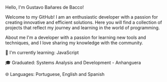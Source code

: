 Hello, I'm Gustavo Bañares de Bacco!

Welcome to my GitHub! I am an enthusiastic developer with a passion for creating innovative and efficient solutions. Here you will find a collection of projects that reflect my journey and learning in the world of programming.

About me
I'm a developer with a passion for learning new tools and techniques, and I love sharing my knowledge with the community.

🌱 I'm currently learning: JavaScript

🎓 Graduated: Systems Analysis and Development - Anhanguera

🌐 Languages: Portuguese, English and Spanish

<!--
**gustavobanares/gustavobanares** is a ✨ _special_ ✨ repository because its `README.md` (this file) appears on your GitHub profile.

Here are some ideas to get you started:

- 🔭 I’m currently working on ...
- 🌱 I’m currently learning ...
- 👯 I’m looking to collaborate on ...
- 🤔 I’m looking for help with ...
- 💬 Ask me about ...
- 📫 How to reach me: ...
- 😄 Pronouns: ...
- ⚡ Fun fact: ...
-->
